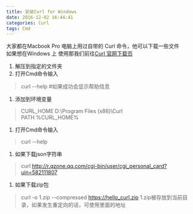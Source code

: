 ```yaml
---
title: 安装Curl for Windows  
date: 2016-12-02 16:44:41  
categories: Curl  
tags: Cmd  
---
```


大家都在Macbook Pro 电脑上用过自带的 Curl 命令，他可以下载一些文件  
如果想在Windows 上 使用那我们前往[Curl 官网下载页](https://curl.haxx.se/download.html)

1. 解压到指定的文件夹  
1. 打开Cmd命令输入  

> curl --help  #如果成功会显示帮助信息

1. 添加到环境变量  

> CURL_HOME D:\Program Files (x86)\Curl  
> PATH %CURL_HOME%  

1. 打开Cmd命令输入  

> curl --help  

1. 如果下载json字符串  

> curl <http://r.qzone.qq.com/cgi-bin/user/cgi_personal_card?uin=582111807>  

1. 如果下载zip包  

> curl -o 1.zip --compressed <https://hello_curl.zip>
> 1.zip被存放到当前目录，如果发生重定向的话，可使用里面的地址  
